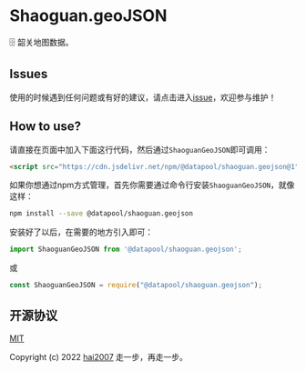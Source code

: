 # Shaoguan.geoJSON
🗄️ 韶关地图数据。

## Issues
使用的时候遇到任何问题或有好的建议，请点击进入[issue](https://github.com/hai2007/datapool/issues)，欢迎参与维护！

## How to use?

请直接在页面中加入下面这行代码，然后通过```ShaoguanGeoJSON```即可调用：

```html
<script src="https://cdn.jsdelivr.net/npm/@datapool/shaoguan.geojson@1"></script>
```

如果你想通过npm方式管理，首先你需要通过命令行安装``````ShaoguanGeoJSON``````，就像这样：

```bash
npm install --save @datapool/shaoguan.geojson
```

安装好了以后，在需要的地方引入即可：

```js
import ShaoguanGeoJSON from '@datapool/shaoguan.geojson';
```

或

```js
const ShaoguanGeoJSON = require("@datapool/shaoguan.geojson");
```

开源协议
---------------------------------------
[MIT](https://github.com/hai2007/datapool/blob/master/LICENSE)

Copyright (c) 2022 [hai2007](https://hai2007.gitee.io/sweethome/) 走一步，再走一步。
